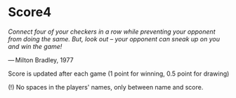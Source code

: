 # Score4

*Connect four of your checkers in a row while preventing your opponent from doing the same. But, look out – your opponent can sneak up on you and win the game!*

— Milton Bradley, 1977

Score is updated after each game (1 point for winning, 0.5 point for drawing)

(!) No spaces in the players' names, only between name and score.
